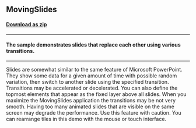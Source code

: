 ## MovingSlides
#### [Download as zip](https://grapecity.github.io/DownGit/#/home?url=https://github.com/GrapeCity/ComponentOne-WinForms-Samples/tree/master/NetFramework\Tile\CS\MovingSlides)
____
#### The sample demonstrates slides that replace each other using various transitions.
____
Slides are somewhat similar to the same feature of Microsoft PowerPoint. They show some data for a given amount of time with possible random variation, then switch to another slide using the specified transition. Transitions may be accelerated or decelerated. You can also define the topmost elements that appear as the fixed layer above all slides. When you maximize the MovingSlides application the transitions may be not very smooth. Having too many animated slides that are visible on the same screen may degrade the performance. Use this feature with caution. You can rearrange tiles in this demo with the mouse or touch interface. 
